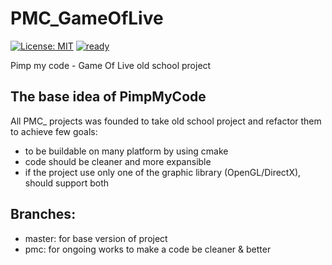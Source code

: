 # PMC_GameOfLive
[![License: MIT](https://img.shields.io/badge/License-MIT-yellow.svg)](https://opensource.org/licenses/MIT)
[![ready](https://img.shields.io/badge/ready-1%25-lightgrey.svg)](https://github.com/Abergard/PMC_GameOfLive/tree/pmc)

Pimp my code - Game Of Live old school project

## The base idea of PimpMyCode
All PMC_ projects was founded to take old school project and refactor them to achieve few goals:
 - to be buildable on many platform by using cmake
 - code should be cleaner and more expansible
 - if the project use only one of the graphic library (OpenGL/DirectX), should support both

## Branches:
 - master: for base version of project
 - pmc: for ongoing works to make a code be cleaner & better
